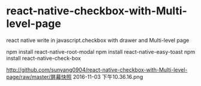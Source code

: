 # react-native-checkbox-with-Multi-level-page
react native write in javascript.checkbox with drawer and Multi-level page

npm install react-native-root-modal
npm install react-native-easy-toast
npm install react-native-check-box

http://github.com/sunyang0904/react-native-checkbox-with-Multi-level-page/raw/master/屏幕快照 2016-11-03 下午10.36.16.png
